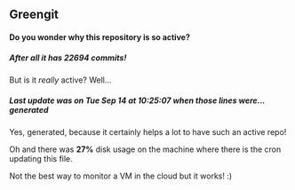 ## Greengit

#### Do you wonder why this repository is so active?

##### After all it has 22694 commits!

But is it *really* active? Well...

##### Last update was on Tue Sep 14 at 10:25:07 when those lines were... generated

Yes, generated, because it certainly helps a lot to have such an active repo!

Oh and there was **27%** disk usage on the machine
where there is the cron updating this file.

Not the best way to monitor a VM in the cloud but it works! :)
